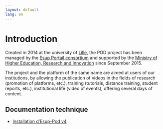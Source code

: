 ```yaml
---
layout: default
lang: en
---
```


# Introduction

Created in 2014 at the university of [Lille](https://www.univ-lille.fr/),
the POD project has been managed by the
[Esup Portail consortium](https://www.esup-portail.org/)
and supported by the [Ministry of Higher Education, Research and Innovation](http://www.enseignementsup-recherche.gouv.fr/)
since September 2015.

The project and the platform of the same name are aimed at users of our institutions,
by allowing the publication of videos in the fields of research
(promotion of platforms, etc.), training (tutorials, distance training, student reports, etc.),
institutional life (video of events), offering several days of content.

## Documentation technique

* [Installation d’Esup-Pod v4](4.x/Installation)
